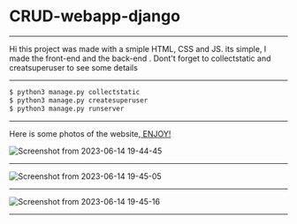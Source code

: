 # CRUD-webapp-django
___
Hi this project was made with a smiple HTML, CSS and JS.
its simple, I made the front-end and the back-end .
Dont't forget to collectstatic and creatsuperuser to see some details 
___
```bash
$ python3 manage.py collectstatic
$ python3 manage.py createsuperuser
$ python3 manage.py runserver
```
___
Here is some photos of the website,<u> ENJOY!</u>

![Screenshot from 2023-06-14 19-44-45](https://github.com/BetterCallGuts/CRUD-webapp-django/assets/122576822/79144b75-743a-4bdf-a78e-0bc11db5b5fe)
___
![Screenshot from 2023-06-14 19-45-05](https://github.com/BetterCallGuts/CRUD-webapp-django/assets/122576822/13d327d2-5a64-4afd-a8aa-9db0872bf63a)
___
![Screenshot from 2023-06-14 19-45-16](https://github.com/BetterCallGuts/CRUD-webapp-django/assets/122576822/111c86b9-d2cd-4188-a32e-2a5729d2d205)

___
